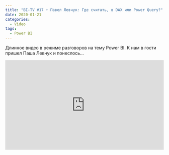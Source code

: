 ```yaml
---
title: "BI-TV #17 + Павел Левчук: Где считать, в DAX или Power Query?"
date: 2020-01-21
categories:
  - Video
tags:
  - Power BI
---
```


Длинное видео в режиме разговоров на тему Power BI. К нам в гости пришел Паша Левчук и понеслось...

<style>.embed-container { position: relative; padding-bottom: 56.25%; height: 0; overflow: hidden; max-width: 100%; } .embed-container iframe, .embed-container object, .embed-container embed { position: absolute; top: 0; left: 0; width: 100%; height: 100%; }</style><div class='embed-container'><iframe src='https://www.youtube.com/embed/V9PPZ9MQVWM' frameborder='0' allowfullscreen></iframe></div>
